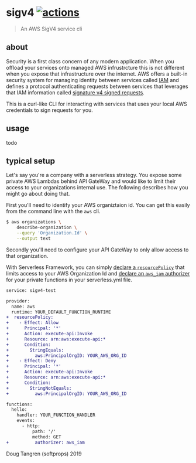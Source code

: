 # sigv4 [![actions](https://github.com/softprops/sigv4/workflows/Main/badge.svg)](https://github.com/softprops/sigv4/actions)

> An AWS SigV4 service cli

## about

Security is a first class concern of any modern application. When you offload your services onto managed AWS infrustrcture this is not different when you expose that infrastructure over the internet. AWS offers a built-in security system for managing identity between services called [IAM](https://aws.amazon.com/iam/) and defines a protocol authenticating requests between services that leverages that IAM information called [signature v4 signed requests](https://docs.aws.amazon.com/general/latest/gr/signature-version-4.html).

This is a curl-like CLI for interacting with services that uses your local AWS credentials to sign requests for you.

## usage

todo

## typical setup

Let's say you're a company with a serverless strategy. You expose some private AWS Lambdas behind API GateWay and would like to limit their access to your organizations internal use. The following describes how you might go about doing that.

First you'll need to identify your AWS organiztaion id. You can get this easily from the command line with the `aws` cli.

```sh
$ aws organizations \
	describe-organization \
	--query 'Organization.Id' \
	--output text
```

Secondly you'll need to configure your API GateWay to only allow access to that organization.

With Serverless Framework, you can simply [declare a `resourcePolicy`](https://serverless.com/framework/docs/providers/aws/events/apigateway+/#http-endpoints-with-aws_iam-authorizers) that limits access to your AWS Organization Id and [declare an `aws_iam` authorizer](https://serverless.com/framework/docs/providers/aws/events/apigateway/+#http-endpoints-with-aws_iam-authorizers) for your private functions in your serverless.yml file.

```diff
service: sigv4-test

provider:
  name: aws
  runtime: YOUR_DEFAULT_FUNCTION_RUNTIME
+  resourcePolicy:
+    - Effect: Allow
+      Principal: '*'
+      Action: execute-api:Invoke
+      Resource: arn:aws:execute-api:*
+      Condition:
+        StringEquals:
+          aws:PrincipalOrgID: YOUR_AWS_ORG_ID
+    - Effect: Deny
+      Principal: '*'
+      Action: execute-api:Invoke
+      Resource: arn:aws:execute-api:*
+      Condition:
+        StringNotEquals:
+          aws:PrincipalOrgID: YOUR_AWS_ORG_ID

functions:
  hello:
    handler: YOUR_FUNCTION_HANDLER
    events:
      - http:
          path: '/'
          method: GET
+          authorizer: aws_iam
```

Doug Tangren (softprops) 2019